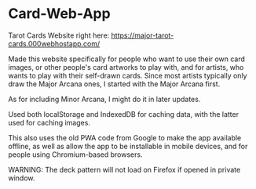 # Card-Web-App
Tarot Cards
Website right here:
https://major-tarot-cards.000webhostapp.com/

Made this website specifically for people who want to use their own card images, or other people's card artworks to play with, and for artists, who wants to play with their self-drawn cards. Since most artists typically only draw the Major Arcana ones, I started with the Major Arcana first.

As for including Minor Arcana, I might do it in later updates.

Used both localStorage and IndexedDB for caching data, with the latter used for caching images.

This also uses the old PWA code from Google to make the app available offline, as well as allow the app to be installable in mobile devices, and for people using Chromium-based browsers.

WARNING: The deck pattern will not load on Firefox if opened in private window.
